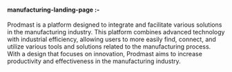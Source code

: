 #### manufacturing-landing-page :-



Prodmast is a platform designed to integrate and facilitate various solutions in the manufacturing industry. This platform combines advanced technology with industrial efficiency, allowing users to more easily find, connect, and utilize various tools and solutions related to the manufacturing process. With a design that focuses on innovation, Prodmast aims to increase productivity and effectiveness in the manufacturing industry.




